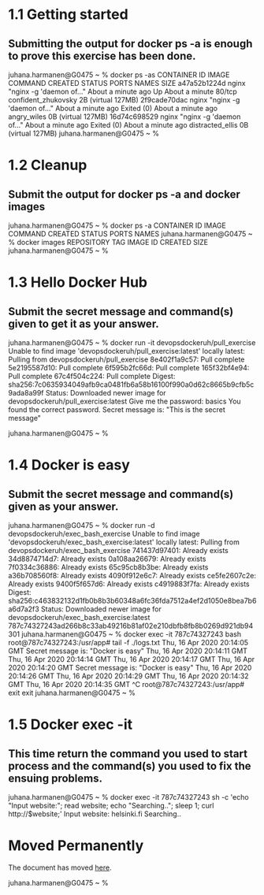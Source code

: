 # 1.1 Getting started
## Submitting the output for docker ps -a is enough to prove this exercise has been done.


juhana.harmanen@G0475 ~ % docker ps -as
CONTAINER ID        IMAGE               COMMAND                  CREATED              STATUS                          PORTS               NAMES                 SIZE
a47a52b1224d        nginx               "nginx -g 'daemon of…"   About a minute ago   Up About a minute               80/tcp              confident_zhukovsky   2B (virtual 127MB)
2f9cade70dac        nginx               "nginx -g 'daemon of…"   About a minute ago   Exited (0) About a minute ago                       angry_wiles           0B (virtual 127MB)
16d74c698529        nginx               "nginx -g 'daemon of…"   About a minute ago   Exited (0) About a minute ago                       distracted_ellis      0B (virtual 127MB)
juhana.harmanen@G0475 ~ %


# 1.2 Cleanup
## Submit the output for docker ps -a and docker images


juhana.harmanen@G0475 ~ % docker ps -a
CONTAINER ID        IMAGE               COMMAND             CREATED             STATUS              PORTS               NAMES
juhana.harmanen@G0475 ~ % docker images
REPOSITORY          TAG                 IMAGE ID            CREATED             SIZE
juhana.harmanen@G0475 ~ %


# 1.3 Hello Docker Hub
## Submit the secret message and command(s) given to get it as your answer.


juhana.harmanen@G0475 ~ % docker run -it devopsdockeruh/pull_exercise
Unable to find image 'devopsdockeruh/pull_exercise:latest' locally
latest: Pulling from devopsdockeruh/pull_exercise
8e402f1a9c57: Pull complete
5e2195587d10: Pull complete
6f595b2fc66d: Pull complete
165f32bf4e94: Pull complete
67c4f504c224: Pull complete
Digest: sha256:7c0635934049afb9ca0481fb6a58b16100f990a0d62c8665b9cfb5c9ada8a99f
Status: Downloaded newer image for devopsdockeruh/pull_exercise:latest
Give me the password: basics
You found the correct password. Secret message is:
"This is the secret message"

juhana.harmanen@G0475 ~ %


# 1.4 Docker is easy
## Submit the secret message and command(s) given as your answer.


juhana.harmanen@G0475 ~ % docker run -d devopsdockeruh/exec_bash_exercise
Unable to find image 'devopsdockeruh/exec_bash_exercise:latest' locally
latest: Pulling from devopsdockeruh/exec_bash_exercise
741437d97401: Already exists
34d8874714d7: Already exists
0a108aa26679: Already exists
7f0334c36886: Already exists
65c95cb8b3be: Already exists
a36b708560f8: Already exists
4090f912e6c7: Already exists
ce5fe2607c2e: Already exists
9400f5f657d6: Already exists
c4919883f7fa: Already exists
Digest: sha256:c463832132d1fb0b8b3b60348a6fc36fda7512a4ef2d1050e8bea7b6a6d7a2f3
Status: Downloaded newer image for devopsdockeruh/exec_bash_exercise:latest
787c74327243ad266b8c33ab49216b81af02e210dbfb8fb8b0269d921db94301
juhana.harmanen@G0475 ~ % docker exec -it 787c74327243 bash
root@787c74327243:/usr/app# tail -f ./logs.txt
Thu, 16 Apr 2020 20:14:05 GMT
Secret message is:
"Docker is easy"
Thu, 16 Apr 2020 20:14:11 GMT
Thu, 16 Apr 2020 20:14:14 GMT
Thu, 16 Apr 2020 20:14:17 GMT
Thu, 16 Apr 2020 20:14:20 GMT
Secret message is:
"Docker is easy"
Thu, 16 Apr 2020 20:14:26 GMT
Thu, 16 Apr 2020 20:14:29 GMT
Thu, 16 Apr 2020 20:14:32 GMT
Thu, 16 Apr 2020 20:14:35 GMT
^C
root@787c74327243:/usr/app# exit
exit
juhana.harmanen@G0475 ~ %


# 1.5 Docker exec -it 
## This time return the command you used to start process and the command(s) you used to fix the ensuing problems.


juhana.harmanen@G0475 ~ % docker exec -it 787c74327243 sh -c 'echo "Input website:"; read website; echo "Searching.."; sleep 1; curl http://$website;'
Input website:
helsinki.fi
Searching..
<!DOCTYPE HTML PUBLIC "-//IETF//DTD HTML 2.0//EN">
<html><head>
<title>301 Moved Permanently</title>
</head><body>
<h1>Moved Permanently</h1>
<p>The document has moved <a href="http://www.helsinki.fi/">here</a>.</p>
</body></html>
juhana.harmanen@G0475 ~ %
